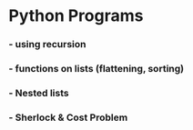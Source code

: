 # Python Programs
###      - using recursion
###      - functions on lists (flattening, sorting)
###      - Nested lists
###      - Sherlock & Cost Problem

